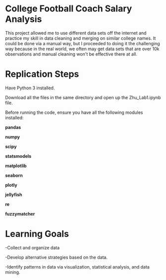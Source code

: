 # College Football Coach Salary Analysis

This project allowed me to use different data sets off the internet and practice my skill in data cleaning and merging on similar college names. It could be done via a manual way, but I proceeded to doing it the challenging way because in the real world, we often may get data sets that are over 10k observations and manual cleaning won't be effective there at all.

# Replication Steps
Have Python 3 installed.

Download all the files in the same directory and open up the Zhu_Lab1.ipynb file.

Before running the code, ensure you have all the following modules installed:

**pandas**

**numpy**

**scipy**

**statsmodels**

**matplotlib**

**seaborn**

**plotly**

**jellyfish**

**re**

**fuzzymatcher**


# Learning Goals

-Collect and organize data

-Develop alternative strategies based on the data.

-Identify patterns in data via visualization, statistical analysis, and data mining.
